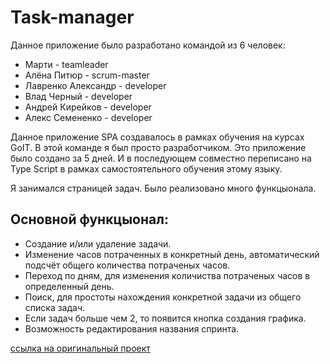 # Task-manager

Данное приложение было разработано командой из 6 человек:

- Марти - teamleader
- Алёна Питюр - scrum-master
- Лавренко Александр - developer
- Влад Черный - developer
- Андрей Кирейков - developer
- Алекс Семененко - developer

Данное приложение SPA создавалось в рамках обучения на курсах GoIT. В этой команде я был просто разработчиком. Это приложение было создано за 5 дней. И в последующем совместно переписано на Type Script в рамках самостоятельного обучения этому языку.

Я занимался страницей задач. Было реализовано много функцыонала.

## Основной функцыонал:

- Создание и/или удаление задачи.
- Изменение часов потраченных в конкретный день, автоматический подсчёт общего количества потраченых часов.
- Переход по дням, для изменения количиства потраченых часов в определенный день.
- Поиск, для простоты нахождения конкретной задачи из общего списка задач.
- Если задач больше чем 2, то появится кнопка создания графика.
- Возможность редактирования названия спринта.

[ссылка на оригинальный проект](https://github.com/MartyInFuture/splanirovano)
